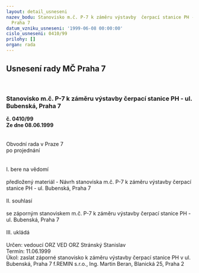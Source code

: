 ```yaml
---
layout: detail_usneseni
nazev_bodu: Stanovisko m.č. P-7 k záměru výstavby  čerpací stanice PH - ul. Bubenská,
  Praha 7
datum_vzniku_usneseni: '1999-06-08 00:00:00'
cislo_usneseni: 0410/99
prilohy: []
organ: rada
---
```

<div id="ucUsn_pList" class="usn">
	<span><h2>Usnesení rady MČ Praha 7 </h2>
<br></span><div class="standBody">
<span><h3>Stanovisko m.č. P-7 k záměru výstavby  čerpací stanice PH - ul. Bubenská, Praha 7</h3></span><div class="center">
		<strong>č. 0410/99</strong><br>
	</div>
<div class="center">
		<strong>Ze dne 08.06.1999</strong><br><br>
	</div>
<br>Obvodní rada v Praze 7<br>po projednání<br><br><br>I.	bere na vědomí<br><br> předložený materiál - Návrh stanoviska m.č. P-7 k záměru výstavby čerpací stanice PH - ul. Bubenská, Praha 7<br><br>II.	souhlasí<br><br>se záporným stanoviskem m.č. P-7 k záměru výstavby čerpací stanice PH - ul. Bubenská, Praha 7<br><br>III.	ukládá <br><br> Určen:	vedoucí ORZ	VED ORZ  Stránský Stanislav<br>Termín: 11.06.1999<br>Úkol:	zaslat  záporné stanovisko k záměru výstavby čerpací stanice PH v ul. Bubenská, Praha 7 f.REMIN s.r.o., Ing. Martin Beran, Blanická 25, Praha 2<br>
</div>
</div>